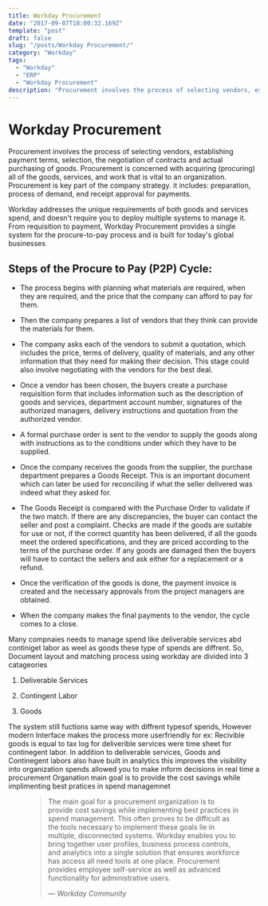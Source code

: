 ```yaml
---
title: Workday Procurement
date: "2017-09-07T18:00:32.169Z"
template: "post"
draft: false
slug: "/posts/Workday Procurement/"
category: "Workday"
tags:
  - "Workday"
  - "ERP"
  - "Workday Procurement"
description: "Procurement involves the process of selecting vendors, establishing payment terms, selection, the negotiation of contracts and actual purchasing of goods."
---
```


# Workday Procurement

Procurement involves the process of selecting vendors, establishing payment terms, selection, the negotiation of contracts and actual purchasing of goods. Procurement is concerned with acquiring (procuring) all of the goods, services, and work that is vital to an organization. Procurement is key part of the company strategy. it includes: preparation, process of demand, end receipt approval for payments. 

Workday addresses the unique requirements of both goods and services spend, and doesn't require you to deploy multiple systems to manage it. From requisition to payment, Workday Procurement provides a single system for the procure-to-pay process and is built for today's global businesses

## Steps of the Procure to Pay (P2P) Cycle:

- The process begins with planning what materials are required, when they are required, and the price that the company can afford to pay for them.

- Then the company prepares a list of vendors that they think can provide the materials for them.
- The company asks each of the vendors to submit a quotation, which includes the price, terms of delivery, quality of materials, and any other information that they need for making their decision. This stage could also involve negotiating with the vendors for the best deal.

- Once a vendor has been chosen, the buyers create a purchase requisition form that includes information such as the description of goods and services, department account number, signatures of the authorized managers, delivery instructions and quotation from the authorized vendor.

- A formal purchase order is sent to the vendor to supply the goods along with instructions as to the conditions under which they have to be supplied.

- Once the company receives the goods from the supplier, the purchase department prepares a Goods Receipt. This is an important document which can later be used for reconciling if what the seller delivered was indeed what they asked for.

- The Goods Receipt is compared with the Purchase Order to validate if the two match. If there are any discrepancies, the buyer can contact the seller and post a complaint. Checks are made if the goods are suitable for use or not, if the correct quantity has been delivered, if all the goods meet the ordered specifications, and they are priced according to the terms of the purchase order. If any goods are damaged then the buyers will have to contact the sellers and ask either for a replacement or a refund.

- Once the verification of the goods is done, the payment invoice is created and the necessary approvals from the project managers are obtained.
- When the company makes the final payments to the vendor, the cycle comes to a close.


Many compnaies needs to manage spend like deliverable services abd continiget labor as weel as goods these type of spends are diffrent. So, 
Document layout and matching process using workday are divided into 3 catageories 

1. Deliverable Services

2. Contingent Labor

3. Goods

                             
The system still fuctions same way with diffrent typesof spends, However modern Interface makes the process more userfriendly for ex: Recivible goods is equal to tax log for deliverible services were time sheet for continegent labor. In addition to deliverable services, Goods and Continegent labors also have built in analytics this improves the visibility into organization spends allowed you to make inform decisions in real time a procurement Organation main goal is to provide the cost savings while implimenting best pratices in spend managemnet 
   
   <figure>
	<blockquote>
		<p>The main goal for a procurement organization is to provide cost savings while implementing best practices in spend management. This often proves to be difficult as the tools necessary to implement these goals lie in multiple, disconnected systems. Workday enables you to bring together user profiles, business process controls, and analytics into a single solution that ensures workforce has access all need tools at one place. Procurement provides employee self-service as well as advanced functionality for administrative users.</p>
		<footer>
			<cite>— Workday Community</cite>
		</footer>
	</blockquote>
</figure>
